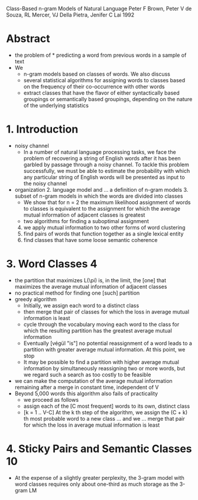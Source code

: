 Class-Based n-gram Models of Natural Language
Peter F Brown, Peter V de Souza, RL Mercer, VJ Della Pietra, Jenifer C Lai
1992

# Abstract

* the problem of * predicting a word from previous words in a sample of text
* We
  * n-gram models based on classes of words. We also discuss
  * several statistical algorithms for assigning words to classes
    based on the frequency of their co-occurrence with other words
  * extract classes that have the flavor of
    either syntactically based groupings or semantically based groupings,
    depending on the nature of the underlying statistics

# 1. Introduction

* noisy channel
  * In a number of natural language processing tasks, we face the problem of
    recovering a string of English words after it has been garbled by passage
    through a noisy channel.  To tackle this problem successfully, we must be
    able to estimate the probability with which any particular string of
    English words will be presented as input to the noisy channel
* organization
  2. language model and ... a definition of n-gram models
  3. subset of n-gram models in which the words are divided into classes
    * We show that for n = 2 the maximum likelihood assignment of words to
      classes is equivalent to the assignment for which the average mutual
      information of adjacent classes is greatest
    * two algorithms for finding a suboptimal assignment
  4. we apply mutual information to two other forms of word clustering
    1. find pairs of words that function together as a single lexical entity
    2. find classes that have some loose semantic coherence

# 3. Word Classes 4

* the partition that maximizes L(\pi) is, in the limit,
  the [one] that maximizes the average mutual information of adjacent classes
* no practical method for finding one [such] partition
* greedy algorithm
  * Initially, we assign each word to a distinct class
  * then merge that pair of classes for which the loss in average mutual
    information is least
  * cycle through the vocabulary moving each word to the class for which the
    resulting partition has the greatest average mutual information
  * Eventually [végül "is"] no potential reassignment of a word leads to a
    partition with greater average mutual information. At this point, we stop
  * It may be possible to find a partition with higher average mutual
    information by simultaneously reassigning two or more words, but
    we regard such a search as too costly to be feasible
* we can make the computation of the average mutual information remaining after
  a merge in constant time, independent of V
* Beyond 5,000 words this algorithm also fails of practicality
  * we proceed as follows
  * assign each of the [C most frequent] words to its own, distinct class
  * [k = 1 .. V-C] At the k th step of the algorithm, we assign the (C + k) th
    most probable word to a new class ... and we ... merge that pair for which
    the loss in average mutual information is least

# 4. Sticky Pairs and Semantic Classes 10

* At the expense of a slightly greater perplexity, the 3-gram model with word
  classes requires only about one-third as much storage as the 3-gram LM
